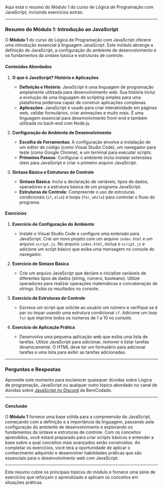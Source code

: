 Aqui está o resumo do Módulo 1 do curso de Lógica de Programação com JavaScript, incluindo exercícios extras:

---

### **Resumo do Módulo 1: Introdução ao JavaScript**

O **Módulo 1** do curso de Lógica de Programação com JavaScript oferece uma introdução essencial à linguagem JavaScript. Este módulo abrange a definição de JavaScript, a configuração do ambiente de desenvolvimento e os fundamentos da sintaxe básica e estruturas de controle.

#### **Conteúdos Abordados**

1. **O que é JavaScript? História e Aplicações**
   - **Definição e História**: JavaScript é uma linguagem de programação amplamente utilizada para desenvolvimento web. Sua história inclui a evolução de uma linguagem de scripting simples para uma plataforma poderosa capaz de construir aplicações complexas.
   - **Aplicações**: JavaScript é usado para criar interatividade em páginas web, validar formulários, criar animações e muito mais. É uma linguagem essencial para desenvolvimento front-end e também utilizada no back-end com Node.js.

2. **Configuração do Ambiente de Desenvolvimento**
   - **Escolha de Ferramentas**: A configuração envolve a instalação de um editor de código (como Visual Studio Code), um navegador para teste (como Google Chrome), e um terminal para executar scripts.
   - **Primeiros Passos**: Configurar o ambiente inclui instalar extensões úteis para JavaScript e criar o primeiro arquivo JavaScript.

3. **Sintaxe Básica e Estruturas de Controle**
   - **Sintaxe Básica**: Inclui a declaração de variáveis, tipos de dados, operadores e a estrutura básica de um programa JavaScript.
   - **Estruturas de Controle**: Compreende o uso de estruturas condicionais (`if`, `else`) e loops (`for`, `while`) para controlar o fluxo do programa.

#### **Exercícios**

1. **Exercício de Configuração do Ambiente**
   - Instale o Visual Studio Code e configure uma extensão para JavaScript. Crie um novo projeto com um arquivo `index.html` e um arquivo `script.js`. No arquivo `index.html`, inclua o `script.js` e adicione um script básico que exiba uma mensagem no console do navegador.

2. **Exercício de Sintaxe Básica**
   - Crie um arquivo JavaScript que declare e inicialize variáveis de diferentes tipos de dados (string, número, booleano). Utilize operadores para realizar operações matemáticas e concatenação de strings. Exiba os resultados no console.

3. **Exercício de Estruturas de Controle**
   - Escreva um script que solicite ao usuário um número e verifique se é par ou ímpar usando uma estrutura condicional `if`. Adicione um loop `for` que imprime todos os números de 1 a 10 no console.

4. **Exercício de Aplicação Prática**
   - Desenvolva uma pequena aplicação web que exiba uma lista de tarefas. Utilize JavaScript para adicionar, remover e listar tarefas dinamicamente. O HTML deve ter um formulário para adicionar tarefas e uma lista para exibir as tarefas adicionadas.

---

### Perguntas e Respostas

Aproveite este momento para esclarecer quaisquer dúvidas sobre Lógica de programação, JavaScript ou qualquer outro tópico abordado no canal de dúvidas sobre [JavaScript no Discord](https://discord.com/channels/1224468395462754345/1224468875840851968) da BemCodado.

---

#### **Conclusão**

O **Módulo 1** fornece uma base sólida para a compreensão do JavaScript, começando com a definição e a importância da linguagem, passando pela configuração do ambiente de desenvolvimento e explorando os fundamentos da sintaxe e estruturas de controle. Com os conceitos aprendidos, você estará preparado para criar scripts básicos e entender a base sobre a qual conceitos mais avançados serão construídos. Ao completar os exercícios, você terá a oportunidade de aplicar o conhecimento adquirido e desenvolver habilidades práticas que são essenciais para o desenvolvimento web com JavaScript.

--- 

Este resumo cobre os principais tópicos do módulo e fornece uma série de exercícios que reforçam o aprendizado e aplicam os conceitos em situações práticas.
